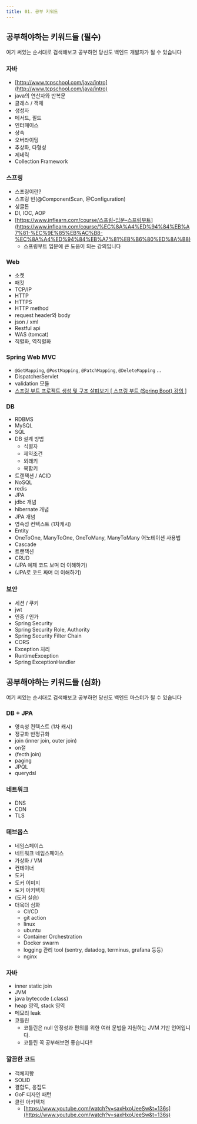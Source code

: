 ```yaml
---
title: 01. 공부 키워드
---
```



## 공부해야하는 키워드들 (필수)

여기 써있는 순서대로 검색해보고 공부하면 당신도 백엔드 개발자가 될 수 있습니다

### **자바**
- [http://www.tcpschool.com/java/intro](http://www.tcpschool.com/java/intro)
- java의 연산자와 반복문
- 클래스 / 객체
- 생성자
- 메서드, 필드
- 인터페이스
- 상속
- 오버라이딩
- 추상화, 다형성
- 제네릭
- Collection Framework
  
### **스프링**
- 스프링이란?
- 스프링 빈(@ComponentScan, @Configuration)
- 싱글톤
- DI, IOC, AOP
- [https://www.inflearn.com/course/스프링-입문-스프링부트](https://www.inflearn.com/course/%EC%8A%A4%ED%94%84%EB%A7%81-%EC%9E%85%EB%AC%B8-%EC%8A%A4%ED%94%84%EB%A7%81%EB%B6%80%ED%8A%B8)
    - 스프링부트 입문에 큰 도움이 되는 강의입니다

### **Web**
- 소켓
- 패킷
- TCP/IP
- HTTP
- HTTPS
- HTTP method
- request header와 body
- json / xml
- Restful api
- WAS (tomcat)
- 직렬화, 역직렬화

### **Spring Web MVC**
- `@GetMapping`, `@PostMapping`, `@PatchMapping`, `@DeleteMapping` …
- DispatcherServlet
- validation 모듈
- [스프링 부트 프로젝트 생성 및 구조 살펴보기 [ 스프링 부트 (Spring Boot) 강의 ]](https://www.youtube.com/watch?v=rHJgMRimJ4Y&list=PLlTylS8uB2fBOi6uzvMpojFrNe7sRmlzU&ab_channel=어라운드허브스튜디오-AroundHubStudio)

### **DB**
- RDBMS
- MySQL
- SQL
- DB 설계 방법
    - 식별자
    - 제약조건
    - 외래키
    - 복합키
- 트랜잭션 / ACID
- NoSQL
- redis
- JPA
- jdbc 개념
- hibernate 개념
- JPA 개념
- 영속성 컨텍스트 (1차캐시)
- Entity
- OneToOne, ManyToOne, OneToMany, ManyToMany 어노테이션 사용법
- Cascade
- 트랜잭션
- CRUD
- (JPA 예제 코드 보며 더 이해하기)
- (JPA로 코드 짜며 더 이해하기)

### 보안
- 세션 / 쿠키
- jwt
- 인증 / 인가
- Spring Security
- Spring Security Role, Authority
- Spring Security Filter Chain
- CORS
- Exception 처리
- RuntimeException
- Spring ExceptionHandler

## 공부해야하는 키워드들 (심화)

여기 써있는 순서대로 검색해보고 공부하면 당신도 백엔드 마스터가 될 수 있습니다

### DB + JPA
- 영속성 컨텍스트 (1차 캐시)
- 정규화 반정규화
- join (inner join, outer join)
- on절
- (fecth join)
- paging
- JPQL
- querydsl

### 네트워크
- DNS
- CDN
- TLS

### 데브옵스
- 네임스페이스
- 네트워크 네임스페이스
- 가상화 / VM
- 컨테이너
- 도커
- 도커 이미지
- 도커 아키텍처
- (도커 실습)
- 더욱더 심화
    - CI/CD
    - git action
    - linux
    - ubuntu
    - Container Orchestration
    - Docker swarm
    - logging 관리 tool (sentry, datadog, terminus, grafana 등등)
    - nginx

### 자바
- inner static join
- JVM
- java bytecode (.class)
- heap 영역, stack 영역
- 메모리 leak
- 코틀린
  - 코틀린은 null 안정성과 편의를 위한 여러 문법을 지원하는 JVM 기반 언어입니다.
  - 코틀린 꼭 공부해보면 좋습니다!!

### 깔끔한 코드
- 객체지향
- SOLID
- 결합도, 응집도
- GoF 디자인 패턴
- 클린 아키텍처
    - [https://www.youtube.com/watch?v=saxHxoUeeSw&t=136s](https://www.youtube.com/watch?v=saxHxoUeeSw&t=136s)